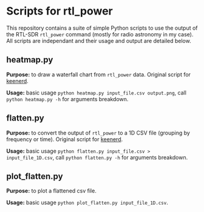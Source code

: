 # Scripts for rtl_power 

This repository contains a suite of simple Python scripts to use the output of the RTL-SDR `rtl_power` command (mostly for radio astronomy in my case). All scripts are independant and their usage and output are detailed below.

## heatmap.py

**Purpose:** to draw a waterfall chart from `rtl_power` data. Original script for [keenerd](https://github.com/keenerd/rtl-sdr-misc).

**Usage:** basic usage `python heatmap.py input_file.csv output.png`, call `python heatmap.py -h` for arguments breakdown.

<!-- **Output:** -->

## flatten.py

**Purpose:** to convert the output of `rtl_power` to a 1D CSV file (grouping by frequency or time). Original script for [keenerd](https://github.com/keenerd/rtl-sdr-misc).

**Usage:** basic usage `python flatten.py input_file.csv > input_file_1D.csv`, call `python flatten.py -h` for arguments breakdown.

<!-- **Output:** -->

## plot_flatten.py

**Purpose:** to plot a flattened csv file.

**Usage:** basic usage `python plot_flatten.py input_file_1D.csv`.

<!-- **Output:** -->
